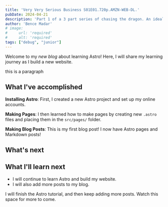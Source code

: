 ```yaml
---
title: 'Very Very Serious Business S01E01.720p.AMZN-WEB-DL.'
pubDate: 2024-04-21 
description: 'Part 1 of a 3 part series of chasing the dragon. An ideal two day blog project that took a month with lots of cool ideas, changing cloud providers, and ending up using Astro.'
author: 'Bence Madar'
# image:
#     url: 'required'
#     alt: 'required'
tags: ["debug", "junior"]
---
```


Welcome to my _new blog_ about learning Astro! Here, I will share my learning journey as I build a new website.

<p>this is a paragraph</p>

## What I've accomplished

**Installing Astro**: First, I created a new Astro project and set up my online accounts.

**Making Pages**: I then learned how to make pages by creating new `.astro` files and placing them in the `src/pages/` folder.

**Making Blog Posts**: This is my first blog post! I now have Astro pages and Markdown posts!

## What's next

<h2 class="markdown-heading">What I'll learn next</h2>

<ul class="markdown-list">
    <li>I will continue to learn Astro and build my website.</li>
    <li>I will also add more posts to my blog.</li>
</ul>

I will finish the Astro tutorial, and then keep adding more posts. Watch this space for more to come.